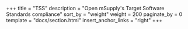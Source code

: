 +++
title = "TSS"
description = "Open mSupply's Target Software Standards compliance"
sort_by = "weight"
weight = 200
paginate_by = 0
template = "docs/section.html"
insert_anchor_links = "right"
+++
